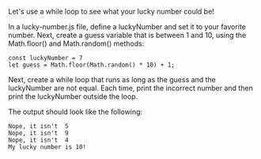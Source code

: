 Let's use a while loop to see what your lucky number could be!

In a lucky-number.js file, define a luckyNumber and set it to your favorite number. Next, create a guess variable that is between 1 and 10, using the Math.floor() and Math.random() methods:
```
const luckyNumber = 7
let guess = Math.floor(Math.random() * 10) + 1;
```
Next, create a while loop that runs as long as the guess and the luckyNumber are not equal. Each time, print the incorrect number and then print the luckyNumber outside the loop.

The output should look like the following:
```
Nope, it isn't  5
Nope, it isn't  9
Nope, it isn't  4
My lucky number is 10!
```
